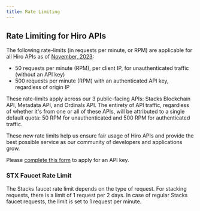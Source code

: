 ```yaml
---
title: Rate Limiting
---
```


## Rate Limiting for Hiro APIs

The following rate-limits (in requests per minute, or RPM) are applicable for all Hiro APIs as of [November, 2023](https://www.hiro.so/blog/updated-rate-limits-for-hiro-apis):

- 50 requests per minute (RPM), per client IP, for unauthenticated traffic (without an API key)
- 500 requests per minute (RPM) with an authenticated API key, regardless of origin IP

These rate-limits apply across our 3 public-facing APIs: Stacks Blockchain API, Metadata API, and Ordinals API. The entirety of API traffic, regardless of whether it's from one or all of these APIs, will be attributed to a single default quota: 50 RPM for unauthenticated and 500 RPM for authenticated traffic.

These new rate limits help us ensure fair usage of Hiro APIs and provide the best possible service as our community of developers and applications grow.

Please [complete this form](https://survey.hiro.so/hiroapi) to apply for an API key.

### STX Faucet Rate Limit

The Stacks faucet rate limit depends on the type of request. For stacking requests, there is a limit of 1 request per 2 days. In case of regular Stacks faucet requests, the limit is set to 1 request per minute.
